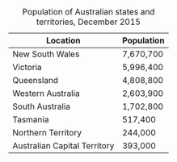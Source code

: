 <table class="au-table au-body js-focus-me" tabindex="0" >
    <caption class="au-table__caption">Population of Australian states and territories, December 2015</caption>
    <thead class="au-table__head">
        <tr class="au-table__row">
            <th scope="col" class="au-table__header au-table__header--width-50 js-focus-me" tabindex="0">Location</th>
            <th scope="col" class="au-table__header au-table__header--width-50 au-table__header--numeric js-focus-me" tabindex="0">Population</th>
        </tr>
    </thead>
    <tbody class="au-table__body">
        <tr class="au-table__row">
            <td class="au-table__cell js-focus-me" tabindex="0">New South Wales</td>
            <td class="au-table__cell js-focus-me au-table__cell--numeric" tabindex="0">7,670,700</td>
        </tr>
        <tr class="au-table__row">
            <td class="au-table__cell js-focus-me" tabindex="0">Victoria</td>
            <td class="au-table__cell js-focus-me au-table__cell--numeric" tabindex="0">5,996,400</td>
        </tr>
        <tr class="au-table__row">
            <td class="au-table__cell  js-focus-me" tabindex="0">Queensland</td>
            <td class="au-table__cell js-focus-me au-table__cell--numeric" tabindex="0">4,808,800</td>
        </tr>
        <tr class="au-table__row">
            <td class="au-table__cell js-focus-me" tabindex="0">Western Australia</d>
            <td class="au-table__cell js-focus-me au-table__cell--numeric" tabindex="0">2,603,900</td>
        </tr>
        <tr class="au-table__row">
            <td class="au-table__cell js-focus-me" tabindex="0">South Australia</td>
            <td class="au-table__cell js-focus-me au-table__cell--numeric" tabindex="0">1,702,800</td>
        </tr>
        <tr class="au-table__row">
            <td class="au-table__cell js-focus-me" tabindex="0">Tasmania</td>
            <td class="au-table__cell js-focus-me au-table__cell--numeric" tabindex="0">517,400</td>
        </tr>
        <tr class="au-table__row">
            <td class="au-table__cell js-focus-me" tabindex="0">Northern Territory</td>
            <td class="au-table__cell js-focus-me au-table__cell--numeric" tabindex="0">244,000</td>
        </tr>
        <tr class="au-table__row">
            <td class="au-table__cell js-focus-me" tabindex="0">Australian Capital Territory</td>
            <td class="au-table__cell js-focus-me au-table__cell--numeric" tabindex="0">393,000</td>
        </tr>
    </tbody>
</table>
